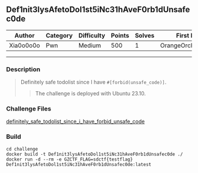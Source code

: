 ## Def1nit3lysAfetoDol1st5iNc31hAveF0rb1dUnsafec0de

| Author    | Category | Difficulty | Points | Solves | First Blood          |
| --------- | -------- | ---------- | ------ | ------ | -------------------- |
| Xia0o0o0o | Pwn      | Medium     | 500    | 1      | OrangeOrchardOrioles |

---

### Description

> Definitely safe todolist since I have `#[forbid(unsafe_code)]`.
>
> > The challenge is deployed with Ubuntu 23.10.

### Challenge Files

[definitely_safe_todolist_since_i_have_forbid_unsafe_code](dist)

### Build

```
cd challenge
docker build -t Def1nit3lysAfetoDol1st5iNc31hAveF0rb1dUnsafec0de ./
docker run -d --rm -e GZCTF_FLAG=sdctf{testflag} Def1nit3lysAfetoDol1st5iNc31hAveF0rb1dUnsafec0de:latest
```
